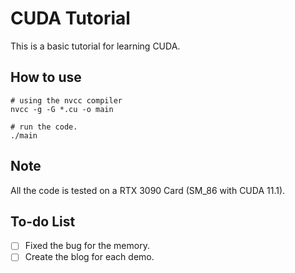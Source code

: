 # CUDA Tutorial
This is a basic tutorial for learning CUDA.

## How to use
```shell
# using the nvcc compiler
nvcc -g -G *.cu -o main

# run the code.
./main
```

## Note
All the code is tested on a RTX 3090 Card (SM_86 with CUDA 11.1).

## To-do List
- [ ] Fixed the bug for the memory.
- [ ] Create the blog for each demo.
